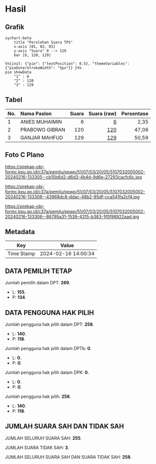 # Hasil

## Grafik

```mermaid
xychart-beta
    title "Perolehan Suara TPS"
    x-axis [01, 02, 03]
    y-axis "Suara" 0 --> 129
    bar [6, 120, 129]
```

```mermaid
%%{init: {"pie": {"textPosition": 0.5}, "themeVariables": {"pieOuterStrokeWidth": "5px"}} }%%
pie showData
    "1" : 6
    "2" : 120
    "3" : 129
```

## Tabel

| No. | Nama Paslon    | Suara | Suara (raw) | Persentase |
|:--- |:-------------- | -----:| -----------:| ----------:|
| 1   | ANIES MUHAIMIN | 6     | [6][p-1]    | 2,35       |
| 2   | PRABOWO GIBRAN | 120   | [120][p-2]  | 47,06      |
| 3   | GANJAR MAHFUD  | 129   | [129][p-3]  | 50,59      |


[p-1]: https://github.com/gigit-pemilu/pemilu-2024-51-bali/blob/main/pilpres/hitung-suara/sub/51-bali/sub/07-karangasem/sub/03-manggis/sub/2005-nyuh-tebel/sub/002-tps/sub/paslon-1.txt
[p-2]: https://github.com/gigit-pemilu/pemilu-2024-51-bali/blob/main/pilpres/hitung-suara/sub/51-bali/sub/07-karangasem/sub/03-manggis/sub/2005-nyuh-tebel/sub/002-tps/sub/paslon-2.txt
[p-3]: https://github.com/gigit-pemilu/pemilu-2024-51-bali/blob/main/pilpres/hitung-suara/sub/51-bali/sub/07-karangasem/sub/03-manggis/sub/2005-nyuh-tebel/sub/002-tps/sub/paslon-3.txt

## Foto C Plano

https://sirekap-obj-formc.kpu.go.id/c37a/pemilu/ppwp/51/07/03/20/05/5107032005002-20240216-133305--cb15b6d2-d6d3-4b4d-9d6e-27293cacfc6c.jpg

https://sirekap-obj-formc.kpu.go.id/c37a/pemilu/ppwp/51/07/03/20/05/5107032005002-20240216-133306--43968dc8-ddac-48b2-85df-cca541fa2cf4.jpg

https://sirekap-obj-formc.kpu.go.id/c37a/pemilu/ppwp/51/07/03/20/05/5107032005002-20240216-133306--86795a31-1539-4315-b383-1f0f98922aad.jpg


## Metadata

| Key        | Value               |
| ---------- | ------------------- |
| Time Stamp | 2024-02-16 14:00:34 |


## DATA PEMILIH TETAP

Jumlah pemilih dalam DPT: **289**.
 * L: **155**.
 * P: **134**.

## DATA PENGGUNA HAK PILIH

Jumlah pengguna hak pilih dalam DPT: **258**.
 * L: **140**.
 * P: **118**.

Jumlah pengguna hak pilih dalam DPTb: **0**.
 * L: **0**.
 * P: **0**.

Jumlah pengguna hak pilih dalam DPK: **0**.
 * L: **0**.
 * P: **0**.

Jumlah pengguna hak pilih: **258**.
 * L: **140**.
 * P: **118**.

## JUMLAH SUARA SAH DAN TIDAK SAH

JUMLAH SELURUH SUARA SAH: **255**.

JUMLAH SUARA TIDAK SAH: **3**.

JUMLAH SELURUH SUARA SAH DAN SUARA TIDAK SAH: **258**.


